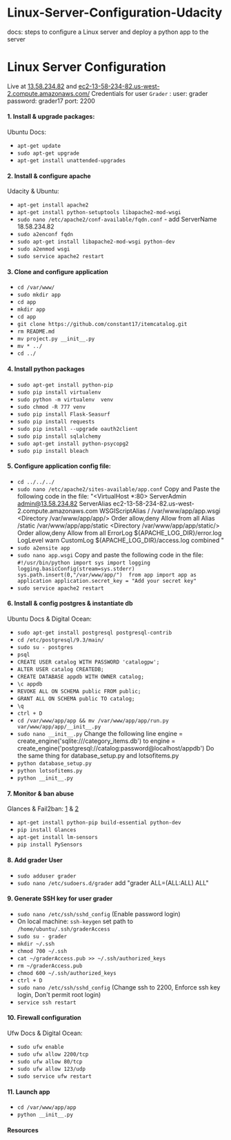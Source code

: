 # Linux-Server-Configuration-Udacity
docs: steps to configure a Linux server and deploy a python app to the server
# Linux Server Configuration

Live at [13.58.234.82][1] and [ec2-13-58-234-82.us-west-2.compute.amazonaws.com/][2]
Credentials for user `Grader` :
	user: grader
	password: grader17
	port: 2200

#### 1. Install & upgrade packages:
Ubuntu Docs: 
 -  `apt-get update`
 - `sudo apt-get upgrade`
 - `apt-get install unattended-upgrades`
 

#### 2. Install & configure apache
Udacity & Ubuntu: 
 - `apt-get install apache2`
 - `apt-get install python-setuptools libapache2-mod-wsgi`
 - `sudo nano /etc/apache2/conf-available/fqdn.conf` - add ServerName 18.58.234.82
 - `sudo a2enconf fqdn`
 - `sudo apt-get install libapache2-mod-wsgi python-dev`
 - `sudo a2enmod wsgi`
 - `sudo service apache2 restart`

#### 3. Clone and configure application
 - `cd /var/www/`
 - `sudo mkdir app`
 - `cd app`
 - `mkdir app`
 - `cd app`
 - `git clone https://github.com/constant17/itemcatalog.git`
 - `rm README.md`
 - `mv project.py __init__.py`
 - `mv * ../`
 - `cd ../`

#### 4. Install python packages
 - `sudo apt-get install python-pip`
 - `sudo pip install virtualenv`
 - `sudo python -m virtualenv  venv` 
 - `sudo chmod -R 777 venv`
 - `sudo pip install Flask-Seasurf`
 - `sudo pip install requests`
 - `sudo pip install --upgrade oauth2client`
 - `sudo pip install sqlalchemy`
 - `sudo apt-get install python-psycopg2`
 - `sudo pip install bleach`

#### 5. Configure application config file: 
 - `cd ../../../`
 - `sudo nano /etc/apache2/sites-available/app.conf`
 Copy and Paste the following code in the file: 
  "<VirtualHost *:80>
	      ServerAdmin admin@13.58.234.82
	      ServerAlias ec2-13-58-234-82.us-west-2.compute.amazonaws.com
	      WSGIScriptAlias / /var/www/app/app.wsgi
	      <Directory /var/www/app/app/>
	          Order allow,deny
	          Allow from all
	      </Directory>
	      Alias /static /var/www/app/app/static
	      <Directory /var/www/app/app/static/>
	          Order allow,deny
	          Allow from all
	      </Directory>
	      ErrorLog ${APACHE_LOG_DIR}/error.log
	      LogLevel warn
      CustomLog ${APACHE_LOG_DIR}/access.log combined
	</VirtualHost>"
 - `sudo a2ensite app`
 - `sudo nano app.wsgi`
 Copy and paste the following code in the file:
`#!/usr/bin/python
 import sys
 import logging
 logging.basicConfig(stream=sys.stderr)
 sys.path.insert(0,"/var/www/app/") 
 from app import app as application
 application.secret_key = "Add your secret key"`
 - `sudo service apache2 restart`

#### 6. Install & config postgres & instantiate db
Ubuntu Docs & Digital Ocean:
 - `sudo apt-get install postgresql postgresql-contrib`
 - `cd /etc/postgresql/9.3/main/`
 - `sudo su - postgres`
 - `psql`
 - `CREATE USER catalog WITH PASSWORD 'catalogpw';`
 - `ALTER USER catalog CREATEDB;`
 - `CREATE DATABASE appdb WITH OWNER catalog;`
 - `\c appdb`
 - `REVOKE ALL ON SCHEMA public FROM public;`
 - `GRANT ALL ON SCHEMA public TO catalog;`
 - `\q`
 - `ctrl + D`
 - `cd /var/www/app/app && mv /var/www/app/app/run.py var/www/app/app/__init__.py`
 - `sudo nano __init__.py` Change the following line
 engine = create_engine('sqlite:///category_items.db') to engine = create_engine('postgresql://catalog:password@localhost/appdb')
 Do the same thing for database_setup.py and lotsofitems.py
 - `python database_setup.py`
 - `python lotsofitems.py`
 - `python __init__.py`

#### 7. Monitor & ban abuse
Glances & Fail2ban: [1][13] & [2][14]
 - `apt-get install python-pip build-essential python-dev`
 - `pip install Glances`
 - `apt-get install lm-sensors`
 - `pip install PySensors`

#### 8. Add grader User
 -  `sudo adduser grader`
 -  `sudo nano /etc/sudoers.d/grader` add "grader ALL=(ALL:ALL) ALL"
 
#### 9. Generate SSH key for user grader
 - `sudo nano /etc/ssh/sshd_config` (Enable password login)
 - On local machine: `ssh-keygen` set path to `/home/ubuntu/.ssh/graderAccess`
 - `sudo su - grader`
 - `mkdir ~/.ssh`
 - `chmod 700 ~/.ssh`
 - `cat ~/graderAccess.pub >> ~/.ssh/authorized_keys`
 - `rm ~/graderAccess.pub`
 - `chmod 600 ~/.ssh/authorized_keys`
 - `ctrl + D`
 - `sudo nano /etc/ssh/sshd_config` (Change ssh to 2200, Enforce ssh key login, Don't permit root login)
 - `service ssh restart`

#### 10. Firewall configuration
Ufw Docs & Digital Ocean: 
 - `sudo ufw enable`
 - `sudo ufw allow 2200/tcp`
 - `sudo ufw allow 80/tcp`
 - `sudo ufw allow 123/udp`
 - `sudo service ufw restart`
 
 #### 11. Launch app
 - `cd /var/www/app/app`
 - `python __init__.py`

#### Resources
 
[1]: http://52.24.181.212/
[2]: http://ec2-52-24-181-212.us-west-2.compute.amazonaws.com/
[3]: https://wiki.ubuntu.com/Security/Upgrades
[4]: https://help.ubuntu.com/lts/serverguide/automatic-updates.html
[5]: http://blog.udacity.com/2015/03/step-by-step-guide-install-lamp-linux-apache-mysql-python-ubuntu.html
[6]: https://help.ubuntu.com/lts/serverguide/httpd.html
[7]: http://httpd.apache.org/docs/2.2/en/mod/core.html#virtualhost
[8]: https://www.digitalocean.com/community/tutorials/how-to-configure-the-apache-web-server-on-an-ubuntu-or-debian-vps
[9]: https://help.ubuntu.com/community/PostgreSQL
[10]: https://www.digitalocean.com/community/tutorials/how-to-install-and-use-postgresql-on-ubuntu-14-04
[11]: https://help.ubuntu.com/community/UbuntuTime
[12]: https://help.ubuntu.com/lts/serverguide/NTP.html
[13]: https://pypi.python.org/pypi/Glances
[14]: https://www.digitalocean.com/community/tutorials/how-to-install-and-use-fail2ban-on-ubuntu-14-04
[15]: https://wiki.archlinux.org/index.php/SSH_keys
[16]: https://help.ubuntu.com/community/UFW
[17]: https://www.digitalocean.com/community/tutorials/how-to-setup-a-firewall-with-ufw-on-an-ubuntu-and-debian-cloud-server
